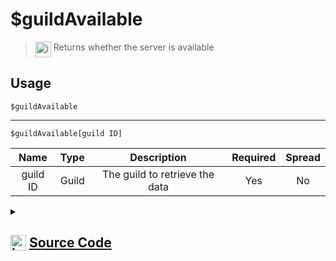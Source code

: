 # $guildAvailable
> <img align="top" src="https://upload.wikimedia.org/wikipedia/commons/thumb/e/e4/Infobox_info_icon.svg/160px-Infobox_info_icon.svg.png?20150409153300" alt="image" width="25" height="auto"> Returns whether the server is available
## Usage
```
$guildAvailable
```
---
```
$guildAvailable[guild ID]
```
| Name | Type | Description | Required | Spread
| :---: | :---: | :---: | :---: | :---: |
guild ID | Guild | The guild to retrieve the data | Yes | No
<details>
<summary>
    
## <img align="top" src="https://cdn4.iconfinder.com/data/icons/iconsimple-logotypes/512/github-512.png" alt="image" width="25" height="auto">  [Source Code](https://github.com/tryforge/ForgeScript-V2/blob/main/src/native/guildAvailable.ts)
    
</summary>
    
```ts
import { ArgType, NativeFunction, Return } from "../structures"

export default new NativeFunction({
    name: "$guildAvailable",
    version: "1.3.0",
    description: "Returns whether the server is available",
    brackets: false,
    args: [
        {
            name: "guild ID",
            description: "The guild to retrieve the data",
            rest: false,
            required: true,
            type: ArgType.Guild,
        },
    ],
    unwrap: true,
    execute(ctx, [guild]) {
        guild.maximumBitrate
        return this.success((guild ?? ctx.guild)?.available)
    },
})

```
    
</details>